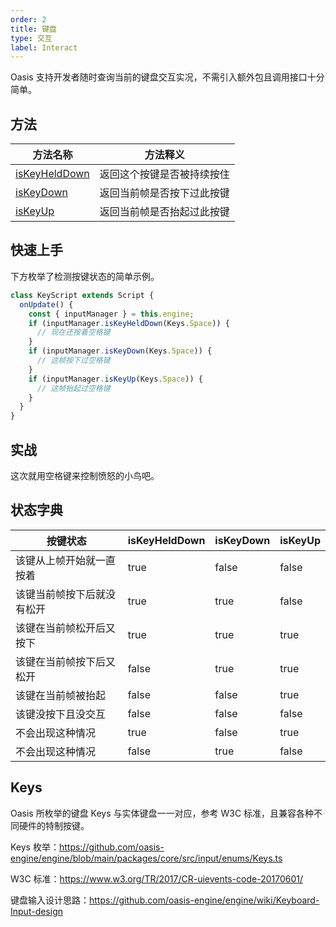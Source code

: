 ```yaml
---
order: 2
title: 键盘
type: 交互
label: Interact
---
```


Oasis 支持开发者随时查询当前的键盘交互实况，不需引入额外包且调用接口十分简单。

## 方法

| 方法名称                                               | 方法释义                     |
| ------------------------------------------------------ | ---------------------------- |
| [isKeyHeldDown](${api}core/InputManager#isKeyHeldDown) | 返回这个按键是否被持续按住 |
| [isKeyDown](${api}core/InputManager#isKeyDown)         | 返回当前帧是否按下过此按键   |
| [isKeyUp](${api}core/InputManager#isKeyUp)             | 返回当前帧是否抬起过此按键   |

## 快速上手

下方枚举了检测按键状态的简单示例。

```typescript
class KeyScript extends Script {
  onUpdate() {
    const { inputManager } = this.engine;
    if (inputManager.isKeyHeldDown(Keys.Space)) {
      // 现在还按着空格键
    }
    if (inputManager.isKeyDown(Keys.Space)) {
      // 这帧按下过空格键
    }
    if (inputManager.isKeyUp(Keys.Space)) {
      // 这帧抬起过空格键
    }
  }
}
```

## 实战

这次就用空格键来控制愤怒的小鸟吧。

<playground src="flappy-bird.ts"></playground>

## 状态字典

| 按键状态 | isKeyHeldDown | isKeyDown | isKeyUp |
| ------------------------------------------------------ |------------------------------------------------------|------------------------------------------------------|------------------------------------------------------|
| 该键从上帧开始就一直按着|true|false|false|
| 该键当前帧按下后就没有松开|true|true|false|
| 该键在当前帧松开后又按下|true|true|true| 
| 该键在当前帧按下后又松开|false|true|true|
| 该键在当前帧被抬起|false|false|true|
| 该键没按下且没交互|false|false|false| 
| 不会出现这种情况|true|false|true|
| 不会出现这种情况|false|true|false|

## Keys

Oasis 所枚举的键盘 Keys 与实体键盘一一对应，参考 W3C 标准，且兼容各种不同硬件的特制按键。

Keys 枚举：https://github.com/oasis-engine/engine/blob/main/packages/core/src/input/enums/Keys.ts

W3C 标准：https://www.w3.org/TR/2017/CR-uievents-code-20170601/

键盘输入设计思路：https://github.com/oasis-engine/engine/wiki/Keyboard-Input-design

